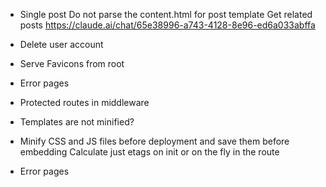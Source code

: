 * Single post
  Do not parse the content.html for post template
  Get related posts
  https://claude.ai/chat/65e38996-a743-4128-8e96-ed6a033abffa

* Delete user account

* Serve Favicons from root
* Error pages
* Protected routes in middleware

* Templates are not minified?
* Minify CSS and JS files before deployment and save them before embedding
  Calculate just etags on init or on the fly in the route
* Error pages